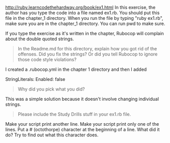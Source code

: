 http://ruby.learncodethehardway.org/book/ex1.html
In this exercise, the author has you type the code into a file named ex1.rb. You should put this file in the chapter_1 directory.
When you run the file by typing "ruby ex1.rb", make sure you are in the chapter_1 directory. You can run pwd to make sure.


If you type the exercise as it's written in the chapter, Rubocop will complain about the double quoted strings. 
















>In the Readme.md for this directory, explain how you got rid of the offenses. Did you fix the strings? Or did you tell Rubocop to ignore those code style violations?
 
 I created a .rubocop.yml
in the chapter 1 directory and then I added 

StringLiterals:
                              Enabled: false

 
 
> Why did you pick what you did?
 
 This was a simple solution because it doesn't involve changing individual strings. 
 
>Please include the Study Drills stuff in your ex1.rb file.

Make your script print another line.
Make your script print only one of the lines.
Put a # (octothorpe) character at the beginning of a line. What did it do? Try to find out what this character does.
